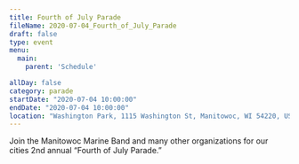 ```yaml
---
title: Fourth of July Parade
fileName: 2020-07-04_Fourth_of_July_Parade
draft: false
type: event
menu: 
  main:
    parent: 'Schedule'

allDay: false
category: parade
startDate: "2020-07-04 10:00:00"
endDate: "2020-07-04 10:00:00"
location: "Washington Park, 1115 Washington St, Manitowoc, WI 54220, USA"
---
```

Join the Manitowoc Marine Band and many other organizations for our cities 2nd annual “Fourth of July Parade.”
